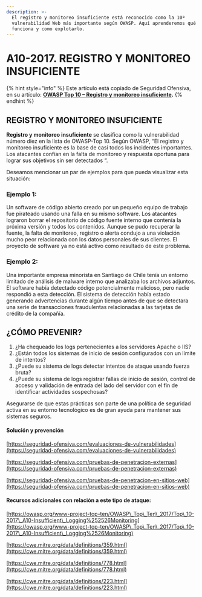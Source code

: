 ```yaml
---
description: >-
  El registro y monitoreo insuficiente está reconocido como la 10ª
  vulnerabilidad Web más importante según OWASP. Aquí aprenderemos qué es, como
  funciona y como explotarlo.
---
```


# A10-2017. REGISTRO Y MONITOREO INSUFICIENTE

{% hint style="info" %}
Este artículo está copiado de Seguridad Ofensiva, en su artículo: [**OWASP Top 10 – Registro y monitoreo insuficiente**](https://seguridad-ofensiva.com/blog/owasp-top-10/owasp-top-10/)**.**
{% endhint %}

## **REGISTRO Y MONITOREO INSUFICIENTE**

**Registro y monitoreo insuficiente** se clasifica como la vulnerabilidad número diez en la lista de OWASP-Top 10. Según OWASP, “El registro y monitoreo insuficiente es la base de casi todos los incidentes importantes. Los atacantes confían en la falta de monitoreo y respuesta oportuna para lograr sus objetivos sin ser detectados “.

Deseamos mencionar un par de ejemplos para que pueda visualizar esta situación:

### **Ejemplo 1:**

Un software de código abierto creado por un pequeño equipo de trabajo fue pirateado usando una falla en su mismo software. Los atacantes lograron borrar el repositorio de código fuente interno que contenía la próxima versión y todos los contenidos. Aunque se pudo recuperar la fuente, la falta de monitoreo, registro o alerta condujo a una violación mucho peor relacionada con los datos personales de sus clientes. El proyecto de software ya no está activo como resultado de este problema.

### **Ejemplo 2:**

Una importante empresa minorista en Santiago de Chile tenía un entorno limitado de análisis de malware interno que analizaba los archivos adjuntos. El software había detectado código potencialmente malicioso, pero nadie respondió a esta detección. El sistema de detección había estado generando advertencias durante algún tiempo antes de que se detectara una serie de transacciones fraudulentas relacionadas a las tarjetas de crédito de la compañía.

## **¿CÓMO PREVENIR?**

1. ¿Ha chequeado los logs pertenecientes a los servidores Apache o IIS?
2. ¿Están todos los sistemas de inicio de sesión configurados con un límite de intentos?
3. ¿Puede su sistema de logs detectar intentos de ataque usando fuerza bruta?
4. ¿Puede su sistema de logs registrar fallas de inicio de sesión, control de acceso y validación de entrada del lado del servidor con el fin de identificar actividades sospechosas?

Asegurarse de que estas prácticas son parte de una política de seguridad activa en su entorno tecnológico es de gran ayuda para mantener sus sistemas seguros.

#### **Solución y prevención**

[https://seguridad-ofensiva.com/evaluaciones-de-vulnerabilidades](https://seguridad-ofensiva.com/evaluaciones-de-vulnerabilidades)

[https://seguridad-ofensiva.com/pruebas-de-penetracion-externas](https://seguridad-ofensiva.com/pruebas-de-penetracion-externas)

[https://seguridad-ofensiva.com/pruebas-de-penetracion-en-sitios-web](https://seguridad-ofensiva.com/pruebas-de-penetracion-en-sitios-web)

#### **Recursos adicionales con relación a este tipo de ataque**:

[https://owasp.org/www-project-top-ten/OWASP\_Top\_Ten\_2017/Top\_10-2017\_A10-Insufficient\_Logging%252526Monitoring](https://owasp.org/www-project-top-ten/OWASP\_Top\_Ten\_2017/Top\_10-2017\_A10-Insufficient\_Logging%2526Monitoring)

[https://cwe.mitre.org/data/definitions/359.html](https://cwe.mitre.org/data/definitions/359.html)

[https://cwe.mitre.org/data/definitions/778.html](https://cwe.mitre.org/data/definitions/778.html)

[https://cwe.mitre.org/data/definitions/223.html](https://cwe.mitre.org/data/definitions/223.html)

